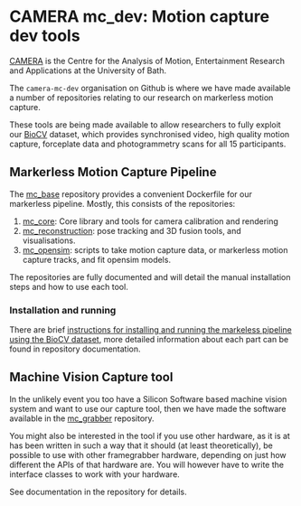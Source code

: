# CAMERA mc_dev: Motion capture dev tools

[CAMERA](www.camera.ac.uk) is the Centre for the Analysis of Motion, Entertainment Research and Applications at the University of Bath.

The `camera-mc-dev` organisation on Github is where we have made available a number of repositories relating to our research on markerless motion capture.

These tools are being made available to allow researchers to fully exploit our [BioCV](??) dataset, which provides synchronised video, high quality motion capture, forceplate data and photogrammetry scans for all 15 participants.

## Markerless Motion Capture Pipeline

The [mc_base](https://github.com/camera-mc-dev/mc_base) repository provides a convenient Dockerfile for our markerless pipeline. Mostly, this consists of the repositories:

  1) [mc_core](https://github.com/camera-mc-dev/mc_core): Core library and tools for camera calibration and rendering
  2) [mc_reconstruction](https://github.com/camera-mc-dev/mc_reconstruction): pose tracking and 3D fusion tools, and visualisations.
  3) [mc_opensim](https://github.com/camera-mc-dev/mc_opensim): scripts to take motion capture data, or markerless motion capture tracks, and fit opensim models.
  
The repositories are fully documented and will detail the manual installation steps and how to use each tool.

### Installation and running

There are brief [instructions for installing and running the markeless pipeline using the BioCV dataset](mocapPipe.md), more detailed information about each part can be found in repository documentation.

## Machine Vision Capture tool

In the unlikely event you too have a Silicon Software based machine vision system and want to use our capture tool, then we have made the software available in the [mc_grabber](https://github.com/camera-mc-dev/mc_grabber) repository.

You might also be interested in the tool if you use other hardware, as it is at has been written in such a way that it should (at least theoretically), be possible to use with other framegrabber hardware, depending on just how different the APIs of that hardware are. You will however have to write the interface classes to work with your hardware.

See documentation in the repository for details.

